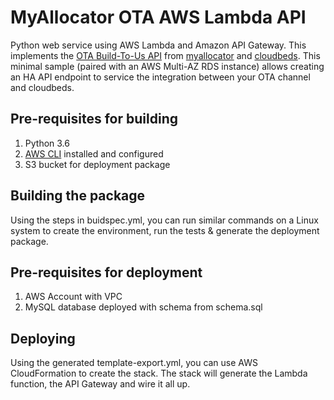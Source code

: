 MyAllocator OTA AWS Lambda API
==============================

Python web service using AWS Lambda and Amazon API Gateway. This implements the 
[OTA Build-To-Us API](https://myallocator.github.io/build2us-apidocs/index.html) from 
[myallocator](https://myallocator.com) and [cloudbeds](http://cloudbeds.com). This minimal 
sample (paired with an AWS Multi-AZ RDS instance) allows creating an HA API endpoint to 
service the integration between your OTA channel and cloudbeds. 

## Pre-requisites for building

1) Python 3.6
2) [AWS CLI](https://aws.amazon.com/cli/) installed and configured
3) S3 bucket for deployment package

## Building the package

Using the steps in buidspec.yml, you can run similar commands on a Linux system to create the
 environment, run the tests & generate the deployment package.

## Pre-requisites for deployment

1) AWS Account with VPC
2) MySQL database deployed with schema from schema.sql

## Deploying

Using the generated template-export.yml, you can use AWS CloudFormation to create the
stack. The stack will generate the Lambda function, the API Gateway and wire it all up.
